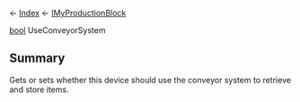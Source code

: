 ← [Index](Api-Index) ← [IMyProductionBlock](Sandbox.ModAPI.Ingame.IMyProductionBlock)

[bool](System.Boolean) UseConveyorSystem

## Summary

Gets or sets whether this device should use the conveyor system to retrieve and store items.

